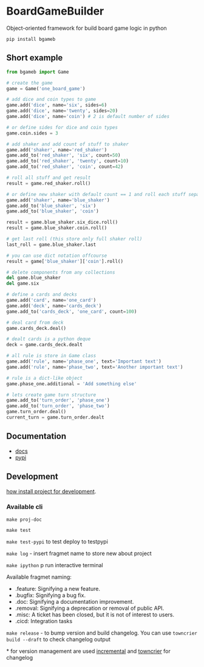 # BoardGameBuilder

Object-oriented framework for build board game logic in python

`pip install bgameb`

## Short example

```python
from bgameb import Game

# create the game
game = Game('one_board_game')

# add dice and coin types to game
game.add('dice', name='six', sides=6)
game.add('dice', name='twenty', sides=20)
game.add('dice', name='coin') # 2 is default number of sides

# or define sides for dice and coin types
game.coin.sides = 3

# add shaker and add count of stuff to shaker
game.add('shaker', name='red_shaker')
game.add_to('red_shaker', 'six', count=50)
game.add_to('red_shaker', 'twenty', count=10)
game.add_to('red_shaker', 'coin', count=42)

# roll all stuff and get result
result = game.red_shaker.roll()

# or define new shaker with default count == 1 and roll each stuff separatly
game.add('shaker', name='blue_shaker')
game.add_to('blue_shaker', 'six')
game.add_to('blue_shaker', 'coin')

result = game.blue_shaker.six_dice.roll()
result = game.blue_shaker.coin.roll()

# get last roll (this store only full shaker roll)
last_roll = game.blue_shaker.last

# you can use dict notation offcourse
result = game['blue_shaker']['coin'].roll()

# delete components from any collections
del game.blue_shaker
del game.six

# define a cards and decks
game.add('card', name='one_card')
game.add('deck', name='cards_deck')
game.add_to('cards_deck', 'one_card', count=100)

# deal card from deck
game.cards_deck.deal()

# dealt cards is a python deque
deck = game.cards_deck.dealt

# all rule is store in Game class
game.add('rule', name='phase_one', text='Important text')
game.add('rule', name='phase_two', text='Another important text')

# rule is a dict-like object
game.phase_one.additional = 'Add something else'

# lets create game turn structure
game.add_to('turn_order', 'phase_one')
game.add_to('turn_order', 'phase_two')
game.turn_order.deal()
current_turn = game.turn_order.dealt
```

## Documentation

- [docs](https://konstantinklepikov.github.io/BoardGameBuilder/)
- [pypi](https://pypi.org/project/bgameb/)

## Development

[how install project for development](https://konstantinklepikov.github.io/BoardGameBuilder/usage.html).

### Available cli

`make proj-doc`

`make test`

`make test-pypi` to test deploy to testpypi

`make log` - insert fragmet name to store new about project

`make ipython` p run interactive terminal

Available fragmet naming:

- .feature: Signifying a new feature.
- .bugfix: Signifying a bug fix.
- .doc: Signifying a documentation improvement.
- .removal: Signifying a deprecation or removal of public API.
- .misc: A ticket has been closed, but it is not of interest to users.
- .cicd: Integration tasks

`make release` - to bump version and build changelog. You can use `towncrier build --draft` to check changelog output

\* for version management are used [incremental](https://github.com/twisted/incremental) and [towncrier](https://pypi.org/project/towncrier/) for changelog
